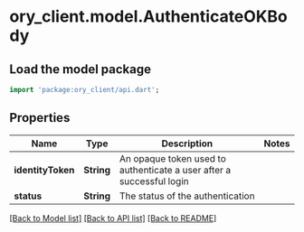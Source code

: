 # ory_client.model.AuthenticateOKBody

## Load the model package
```dart
import 'package:ory_client/api.dart';
```

## Properties
Name | Type | Description | Notes
------------ | ------------- | ------------- | -------------
**identityToken** | **String** | An opaque token used to authenticate a user after a successful login | 
**status** | **String** | The status of the authentication | 

[[Back to Model list]](../README.md#documentation-for-models) [[Back to API list]](../README.md#documentation-for-api-endpoints) [[Back to README]](../README.md)


